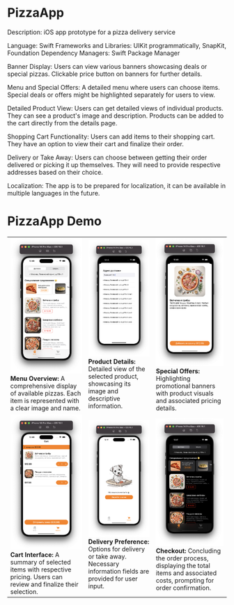 # PizzaApp
Description: iOS app prototype for a pizza delivery service

Language: Swift
Frameworks and Libraries: UIKit programmatically, SnapKit, Foundation
Dependency Managers: Swift Package Manager

Banner Display:
Users can view various banners showcasing deals or special pizzas.
Clickable price button on banners for further details.

Menu and Special Offers:
A detailed menu where users can choose items.
Special deals or offers might be highlighted separately for users to view.

Detailed Product View:
Users can get detailed views of individual products.
They can see a product's image and description.
Products can be added to the cart directly from the details page.

Shopping Cart Functionality:
Users can add items to their shopping cart.
They have an option to view their cart and finalize their order.

Delivery or Take Away:
Users can choose between getting their order delivered or picking it up themselves.
They will need to provide respective addresses based on their choice.

Localization:
The app is to be prepared for localization, it can be available in multiple languages in the future.

# PizzaApp Demo

<table>
  <tr>
    <td><img src="https://raw.githubusercontent.com/Bazilier/pizza-app/demo-screenshots/01.png" width="300"><br><b>Menu Overview:</b> A comprehensive display of available pizzas. Each item is represented with a clear image and name.</td>
    <td><img src="https://raw.githubusercontent.com/Bazilier/pizza-app/demo-screenshots/02.png" width="300"><br><b>Product Details:</b> Detailed view of the selected product, showcasing its image and descriptive information.</td>
    <td><img src="https://raw.githubusercontent.com/Bazilier/pizza-app/demo-screenshots/03.png" width="300"><br><b>Special Offers:</b> Highlighting promotional banners with product visuals and associated pricing details.</td>
  </tr>
  <tr>
    <td><img src="https://raw.githubusercontent.com/Bazilier/pizza-app/demo-screenshots/04.png" width="300"><br><b>Cart Interface:</b> A summary of selected items with respective pricing. Users can review and finalize their selection.</td>
    <td><img src="https://raw.githubusercontent.com/Bazilier/pizza-app/demo-screenshots/05.png" width="300"><br><b>Delivery Preference:</b> Options for delivery or take away. Necessary information fields are provided for user input.</td>
    <td><img src="https://raw.githubusercontent.com/Bazilier/pizza-app/demo-screenshots/06.png" width="300"><br><b>Checkout:</b> Concluding the order process, displaying the total items and associated costs, prompting for order confirmation.</td>
  </tr>
</table>
